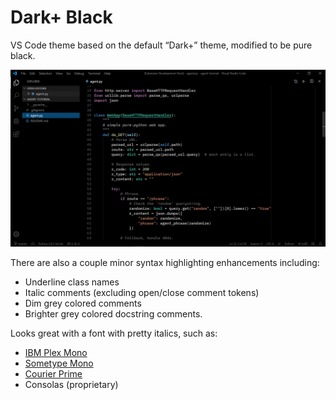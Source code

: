 Dark+ Black
===========

VS Code theme based on the default “Dark+” theme, modified to be pure black.

![Screenshot](screenshot.png)

There are also a couple minor syntax highlighting enhancements including:

* Underline class names
* Italic comments (excluding open/close comment tokens)
* Dim grey colored comments
* Brighter grey colored docstring comments.

Looks great with a font with pretty italics, such as:

* [IBM Plex Mono](https://github.com/IBM/plex)
* [Sometype Mono](https://github.com/dharmatype/Sometype-Mono)
* [Courier Prime](https://github.com/quoteunquoteapps/CourierPrime)
* Consolas (proprietary)
